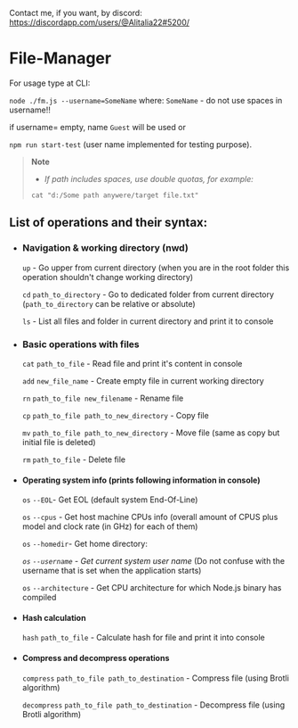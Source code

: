 Contact me, if you want, by discord: https://discordapp.com/users/@Alitalia22#5200/

# File-Manager

For usage type at CLI:

`node ./fm.js --username=SomeName` where: `SomeName` - do not use spaces in username!!

if username= empty, name `Guest` will be used
or

`npm run start-test` (user name implemented for testing purpose).

> **Note**
>
> - _If path includes spaces, use double quotas, for example:_
>
> `cat "d:/Some path anywere/target file.txt"`

## List of operations and their syntax:

- ### Navigation & working directory (nwd)

  `up` - Go upper from current directory (when you are in the root folder this operation shouldn't change working directory)

  `cd` `path_to_directory` - Go to dedicated folder from current directory (`path_to_directory` can be relative or absolute)

  `ls` - List all files and folder in current directory and print it to console

- ### Basic operations with files

  `cat` `path_to_file` - Read file and print it's content in console

  `add` `new_file_name` - Create empty file in current working directory

  `rn` `path_to_file new_filename` - Rename file

  `cp` `path_to_file path_to_new_directory` - Copy file

  `mv` `path_to_file path_to_new_directory` - Move file (same as copy but initial file is deleted)

  `rm` `path_to_file` - Delete file

- #### Operating system info (prints following information in console)

  `os` `--EOL`- Get EOL (default system End-Of-Line)

  `os` `--cpus` - Get host machine CPUs info (overall amount of CPUS plus model and clock rate (in GHz) for each of them)

  `os` `--homedir`- Get home directory:

  _`os` `--username` - Get current system user name_ (Do not confuse with the username that is set when the application starts)

  `os` `--architecture` - Get CPU architecture for which Node.js binary has compiled

- #### Hash calculation

  `hash` `path_to_file` - Calculate hash for file and print it into console

- #### Compress and decompress operations

  `compress` `path_to_file path_to_destination` - Compress file (using Brotli algorithm)

  `decompress` `path_to_file path_to_destination` - Decompress file (using Brotli algorithm)
